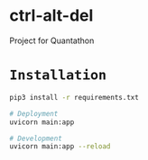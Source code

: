 # ctrl-alt-del
Project for Quantathon

# `Installation`

```sh
pip3 install -r requirements.txt

# Deployment
uvicorn main:app

# Development
uvicorn main:app --reload

```
